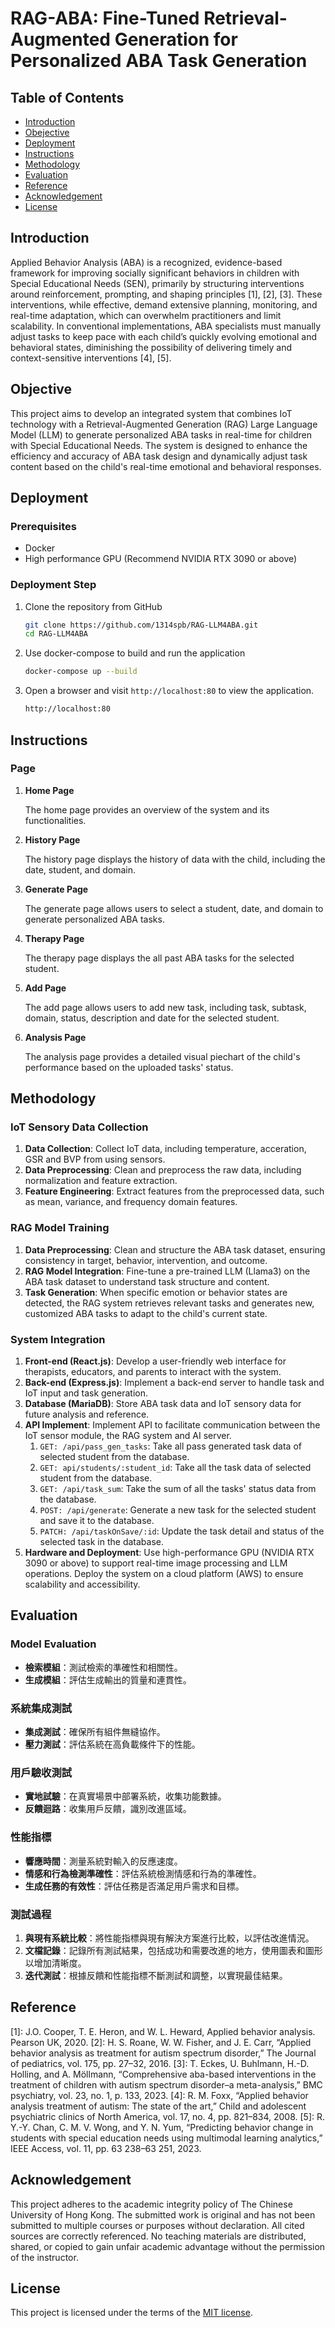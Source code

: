 # RAG-ABA: Fine-Tuned Retrieval-Augmented Generation for Personalized ABA Task Generation

## Table of Contents

- [Introduction](#Introduction)
- [Obejective](#Objective)
- [Deployment](#Deployment)
- [Instructions](#Instructions)
- [Methodology](#Methodology)
- [Evaluation](#Evaluation)
- [Reference](#Reference)
- [Acknowledgement](#Acknowledgement)
- [License](#License)

## Introduction

Applied Behavior Analysis (ABA) is a recognized, evidence-based framework for improving socially significant behaviors in children with Special Educational Needs (SEN), primarily by structuring interventions around reinforcement, prompting, and shaping principles [1], [2], [3]. These interventions, while effective, demand extensive planning, monitoring, and real-time adaptation, which can overwhelm practitioners and limit scalability. In conventional implementations, ABA specialists must manually adjust tasks to keep pace with each child’s quickly evolving emotional and behavioral states, diminishing the possibility of delivering timely and context-sensitive interventions [4], [5].


## Objective

This project aims to develop an integrated system that combines IoT technology with a Retrieval-Augmented Generation (RAG) Large Language Model (LLM) to generate personalized ABA tasks in real-time for children with Special Educational Needs. The system is designed to enhance the efficiency and accuracy of ABA task design and dynamically adjust task content based on the child's real-time emotional and behavioral responses.

## Deployment

### Prerequisites

- Docker
- High performance GPU (Recommend NVIDIA RTX 3090 or above)

### Deployment Step

1. Clone the repository from GitHub

   ```bash
   git clone https://github.com/1314spb/RAG-LLM4ABA.git
   cd RAG-LLM4ABA
   ```

2. Use docker-compose to build and run the application

   ```bash
   docker-compose up --build
   ```

3. Open a browser and visit `http://localhost:80` to view the application.

   ```bash
   http://localhost:80
   ```

## Instructions

### Page
1. **Home Page**

   The home page provides an overview of the system and its functionalities.

2. **History Page**

   The history page displays the history of data with the child, including the date, student, and domain.

3. **Generate Page**

   The generate page allows users to select a student, date, and domain to generate personalized ABA tasks.

4. **Therapy Page**

   The therapy page displays the all past ABA tasks for the selected student.

5. **Add Page**

   The add page allows users to add new task, including task, subtask, domain, status, description and date for the selected student.

6. **Analysis Page**

   The analysis page provides a detailed visual piechart of the child's performance based on the uploaded tasks' status.

## Methodology

### IoT Sensory Data Collection

1. **Data Collection**: Collect IoT data, including temperature, acceration, GSR and BVP from using sensors.
2. **Data Preprocessing**: Clean and preprocess the raw data, including normalization and feature extraction.
3. **Feature Engineering**: Extract features from the preprocessed data, such as mean, variance, and frequency domain features.

### RAG Model Training

1. **Data Preprocessing**: Clean and structure the ABA task dataset, ensuring consistency in target, behavior, intervention, and outcome.
2. **RAG Model Integration**: Fine-tune a pre-trained LLM (Llama3) on the ABA task dataset to understand task structure and content.
3. **Task Generation**: When specific emotion or behavior states are detected, the RAG system retrieves relevant tasks and generates new, customized ABA tasks to adapt to the child's current state.

### System Integration

1. **Front-end (React.js)**: Develop a user-friendly web interface for therapists, educators, and parents to interact with the system.
2. **Back-end (Express.js)**: Implement a back-end server to handle task and IoT input and task generation.
3. **Database (MariaDB)**: Store ABA task data and IoT sensory data for future analysis and reference.
4. **API Implement**: Implement API to facilitate communication between the IoT sensor module, the RAG system and AI server.
   1. `GET: /api/pass_gen_tasks`: Take all pass generated task data of selected student from the database.
   2. `GET: api/students/:student_id`: Take all the task data of selected student from the database.
   3. `GET: /api/task_sum`: Take the sum of all the tasks' status data from the database.
   4. `POST: /api/generate`: Generate a new task for the selected student and save it to the database.
   5. `PATCH: /api/taskOnSave/:id`: Update the task detail and status of the selected task in the database.
3. **Hardware and Deployment**: Use high-performance GPU (NVIDIA RTX 3090 or above) to support real-time image processing and LLM operations. Deploy the system on a cloud platform (AWS) to ensure scalability and accessibility.

## Evaluation

### Model Evaluation

- **檢索模組**：測試檢索的準確性和相關性。
- **生成模組**：評估生成輸出的質量和連貫性。

### 系統集成測試

- **集成測試**：確保所有組件無縫協作。
- **壓力測試**：評估系統在高負載條件下的性能。

### 用戶驗收測試

- **實地試驗**：在真實場景中部署系統，收集功能數據。
- **反饋迴路**：收集用戶反饋，識別改進區域。

### 性能指標

- **響應時間**：測量系統對輸入的反應速度。
- **情感和行為檢測準確性**：評估系統檢測情感和行為的準確性。
- **生成任務的有效性**：評估任務是否滿足用戶需求和目標。

### 測試過程

1. **與現有系統比較**：將性能指標與現有解決方案進行比較，以評估改進情況。
2. **文檔記錄**：記錄所有測試結果，包括成功和需要改進的地方，使用圖表和圖形以增加清晰度。
3. **迭代測試**：根據反饋和性能指標不斷測試和調整，以實現最佳結果。

## Reference
[1]: J.O. Cooper, T. E. Heron, and W. L. Heward, Applied behavior analysis. Pearson UK, 2020.
[2]: H. S. Roane, W. W. Fisher, and J. E. Carr, “Applied behavior analysis as treatment for autism spectrum disorder,” The Journal of pediatrics, vol. 175, pp. 27–32, 2016.
[3]: T. Eckes, U. Buhlmann, H.-D. Holling, and A. Möllmann, “Comprehensive aba-based interventions in the treatment of children with autism spectrum disorder–a meta-analysis,” BMC psychiatry, vol. 23, no. 1, p. 133, 2023.
[4]: R. M. Foxx, “Applied behavior analysis treatment of autism: The state of the art,” Child and adolescent psychiatric clinics of North America, vol. 17, no. 4, pp. 821–834, 2008.
[5]: R. Y.-Y. Chan, C. M. V. Wong, and Y. N. Yum, “Predicting behavior change in students with special education needs using multimodal learning analytics,” IEEE Access, vol. 11, pp. 63 238–63 251, 2023.



## Acknowledgement

This project adheres to the academic integrity policy of The Chinese University of Hong Kong. The submitted work is original and has not been submitted to multiple courses or purposes without declaration. All cited sources are correctly referenced. No teaching materials are distributed, shared, or copied to gain unfair academic advantage without the permission of the instructor.

## License

This project is licensed under the terms of the [MIT license](LICENSE).